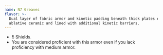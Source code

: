 ```yaml
---
name: N7 Greaves
flavor: >-
  Dual layer of fabric armor and kinetic padding beneath thick plates of
  ablative ceramic and lined with additional kinetic barriers.
---
```

- 5 Shields.
- You are considered proficient with this armor even if you lack proficiency with medium 
armor.